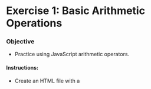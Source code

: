# Exercise 1: Basic Arithmetic Operations
### Objective
- Practice using JavaScript arithmetic operators.

#### Instructions:

- Create an HTML file with a <script> tag where you will write your JavaScript code.
- Declare three variables: a, b, and c, and assign them values (e.g., a = 10, b = 5).
- Perform the following operations and store the results in new variables:
- Sum of a and b
- Difference between a and b
- Product of a and b
- Division of a by b
- Remainder of a divided by b
- Display the results using console.log().

#### Examples
![arithmetic example](/Exercises/images/img1.png)